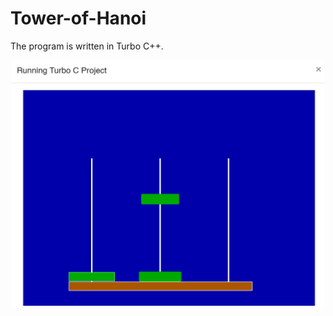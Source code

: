 # Tower-of-Hanoi
 The program is written in Turbo C++.
 <center>
<img width ="500" src="https://github.com/mandanaGh/Tower-of-Hanoi/blob/main/images/honoi_tower.jpg" />
</center>
